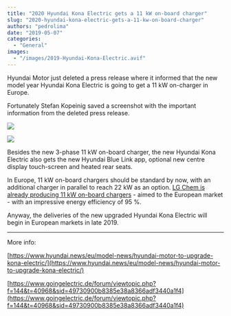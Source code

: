 ```yaml
---
title: "2020 Hyundai Kona Electric gets a 11 kW on-board charger"
slug: "2020-hyundai-kona-electric-gets-a-11-kw-on-board-charger"
authors: "pedrolima"
date: "2019-05-07"
categories:
  - "General"
images:
  - "/images/2019-Hyundai-Kona-Electric.avif"
---
```


Hyundai Motor just deleted a press release where it informed that the new model year Hyundai Kona Electric is going to get a 11 kW on-charger in Europe.

Fortunately Stefan Kopeinig saved a screenshot with the important information from the deleted press release.

![](images/Hyundai-Motor-to-upgrade-Kona-Electric-1-2.avif)

![](images/Hyundai-Motor-to-upgrade-Kona-Electric-2-2.avif)

Besides the new 3-phase 11 kW on-board charger, the new Hyundai Kona Electric also gets the new Hyundai Blue Link app, optional new centre display touch-screen and heated rear seats.

In Europe, 11 kW on-board chargers should be standard by now, with an additional charger in parallel to reach 22 kW as an option. [LG Chem is already producing 11 kW on-board chargers](/2018/06/11/new-lg-chem-on-board-chargers-up-to-11-kw/) - aimed to the European market - with an impressive energy efficiency of 95 %.

Anyway, the deliveries of the new upgraded Hyundai Kona Electric will begin in European markets in late 2019.

---

More info:

[https://www.hyundai.news/eu/model-news/hyundai-motor-to-upgrade-kona-electric/](https://www.hyundai.news/eu/model-news/hyundai-motor-to-upgrade-kona-electric/)

[https://www.goingelectric.de/forum/viewtopic.php?f=144&t=40968&sid=49730900b8385e38a8366adf3440a1f4](https://www.goingelectric.de/forum/viewtopic.php?f=144&t=40968&sid=49730900b8385e38a8366adf3440a1f4)
